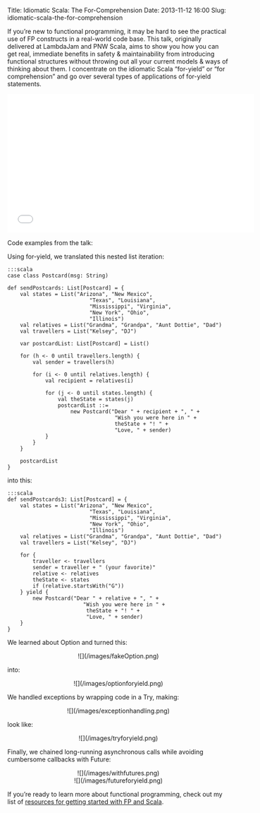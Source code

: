 Title: Idiomatic Scala: The For-Comprehension
Date: 2013-11-12 16:00
Slug: idiomatic-scala-the-for-comprehension

If you’re new to functional programming, it may be hard to see the
practical use of FP constructs in a real-world code base. This talk,
originally delivered at LambdaJam and PNW Scala, aims to show you how
you can get real, immediate benefits in safety & maintainability from
introducing functional structures without throwing out all your current
models & ways of thinking about them. I concentrate on the idiomatic
Scala “for-yield” or “for comprehension” and go over several types of
applications of for-yield statements.
<center>
<iframe width="560" height="315" src="//www.youtube.com/embed/MHw-dDxC8Z4" frameborder="0" allowfullscreen></iframe>
</center>

Code examples from the talk:

Using for-yield, we translated this nested list iteration:

	:::scala
	case class Postcard(msg: String)
	
	def sendPostcards: List[Postcard] = {
	    val states = List("Arizona", "New Mexico",
	                          "Texas", "Louisiana",
	                          "Mississippi", "Virginia",
	                          "New York", "Ohio",
	                          "Illinois")
	    val relatives = List("Grandma", "Grandpa", "Aunt Dottie", "Dad")
	    val travellers = List("Kelsey", "DJ")
	
	    var postcardList: List[Postcard] = List()
	
	    for (h <- 0 until travellers.length) {
	        val sender = travellers(h)
	
	        for (i <- 0 until relatives.length) {
	            val recipient = relatives(i)
	
	            for (j <- 0 until states.length) {
	                val theState = states(j)
	                postcardList ::=
	                    new Postcard("Dear " + recipient + ", " +
	                                  "Wish you were here in " +
	                                  theState + "! " +
	                                  "Love, " + sender)
	            }
	        }
	    }
	
	    postcardList
	}

into this:

	:::scala
	def sendPostcards3: List[Postcard] = {
	    val states = List("Arizona", "New Mexico",
	                          "Texas", "Louisiana",
	                          "Mississippi", "Virginia",
	                          "New York", "Ohio",
	                          "Illinois")
	    val relatives = List("Grandma", "Grandpa", "Aunt Dottie", "Dad")
	    val travellers = List("Kelsey", "DJ")
	
	    for {
	        traveller <- travellers
	        sender = traveller + " (your favorite)"
	        relative <- relatives
	        theState <- states
	        if (relative.startsWith("G"))
	    } yield {
	        new Postcard("Dear " + relative + ", " +
	                        "Wish you were here in " +
	                         theState + "! " +
	                         "Love, " + sender)
	    }
	}

We learned about Option and turned this:

<center>
![](/images/fakeOption.png)
</center>

into:

<center>
![](/images/optionforyield.png)
</center>

We handled exceptions by wrapping code in a Try, making:

<center>
![](/images/exceptionhandling.png)
</center>

look like:

<center>
![](/images/tryforyield.png)
</center>

Finally, we chained long-running asynchronous calls while avoiding
cumbersome callbacks with Future:

<center>
![](/images/withfutures.png)

</center>

<center>
![](/images/futureforyield.png)
</center>

If you’re ready to learn more about functional programming, check out my
list of [resources for getting started with FP and
Scala](/blog/2013/01/07/resources-for-getting-started-with-functional-programming-and-scala/).


